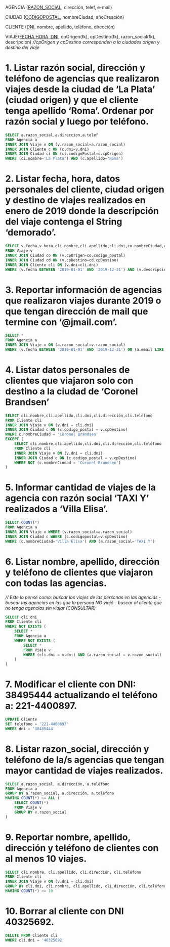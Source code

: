 AGENCIA (<u>RAZON_SOCIAL</u>, dirección, telef, e-mail)

CIUDAD (<u>CODIGOPOSTAL</u>, nombreCiudad, añoCreación)

CLIENTE (<u>DNI</u>, nombre, apellido, teléfono, dirección)

VIAJE(<u>FECHA,HORA, DNI</u>, cpOrigen(fk), cpDestino(fk), razon_social(fk), descripcion)
*//cpOrigen y cpDestino corresponden a la ciudades origen y destino del viaje*

# 1. Listar razón social, dirección y teléfono de agencias que realizaron viajes desde la ciudad de ‘La Plata’ (ciudad origen) y que el cliente tenga apellido ‘Roma’. Ordenar por razón social y luego por teléfono.

```sql
SELECT a.razon_social,a.direccion,a.telef
FROM Agencia a
INNER JOIN Viaje v ON (v.razon_social=a.razon_social)
INNER JOIN Cliente c ON (c.dni=v.dni)
INNER JOIN Ciudad ci ON (ci.codigoPostal=c.cpOrigen)
WHERE (ci.nombre='La Plata') AND (c.apellido='Roma')
```

# 2. Listar fecha, hora, datos personales del cliente, ciudad origen y destino de viajes realizados en enero de 2019 donde la descripción del viaje contenga el String ‘demorado’.

```sql
SELECT v.fecha,v.hora,cli.nombre,cli.apellido,cli.dni,co.nombreCiudad,cd.nombreCiudad
FROM Viaje v
INNER JOIN Ciudad co ON (v.cpOrigen=co.codigo_postal)
INNER JOIN Ciudad cd ON (v.cpDestino=cd.cpDestino)
INNER JOIN Cliente cli ON (v.dni=cli.dni)
WHERE (v.fecha BETWEEN '2019-01-01' AND '2019-12-31') AND (v.descripción LIKE '%demorado%')
```

# 3. Reportar información de agencias que realizaron viajes durante 2019 o que tengan dirección de mail que termine con ‘@jmail.com’.

```sql
SELECT *
FROM Agencia a
INNER JOIN Viaje v ON (a.razon_social=v.razon_social)
WHERE (v.fecha BETWEEN '2019-01-01' AND '2019-12-31') OR (a.email LIKE '%@jmail.com')
```

# 4. Listar datos personales de clientes que viajaron solo con destino a la ciudad de ‘Coronel Brandsen’

```sql
SELECT cli.nombre,cli.apellido,cli.dni,cli.dirección,cli.teléfono
FROM Cliente cli
INNER JOIN Viaje v ON (v.dni = cli.dni)
INNER JOIN Ciudad c ON (c.codigo_postal = v.cpDestino)
WHERE c.nombreCiudad = 'Coronel Brandsen'
EXCEPT (
    SELECT cli.nombre,cli.apellido,cli.dni,cli.dirección,cli.teléfono
    FROM Cliente cli
    INNER JOIN Viaje v ON (v.dni = cli.dni)
    INNER JOIN Ciudad c ON (c.codigo_postal = v.cpDestino)
    WHERE NOT (c.nombreCiudad = 'Coronel Brandsen')
) 
```

# 5. Informar cantidad de viajes de la agencia con razón social ‘TAXI Y’ realizados a ‘Villa Elisa’.

```sql
SELECT COUNT(*)
FROM Agencia a
INNER JOIN Viaje v WHERE (v.razon_social=a.razon_social)
INNER JOIN Ciudad c WHERE (c.codigopostal=v.cpDestino)
WHERE (c.nombreCiudad='Villa Elisa') AND (a.razon_social='TAXI Y')
```

# 6. Listar nombre, apellido, dirección y teléfono de clientes que viajaron con todas las agencias.

*// Este lo pensé como: buscar los viajes de las personas en las agencias - buscar las agencias en las que la persona NO viajó - buscar al cliente que no tenga agencias sin viajar (CONSULTAR)*

```sql
SELECT cli.dni
FROM Cliente cli
WHERE NOT EXISTS (
    SELECT *
    FROM Agencia a
    WHERE NOT EXISTS (
        SELECT *
        FROM Viaje v
        WHERE (cli.dni = v.dni) AND (a.razon_social = v.razon_social)
    )
)
```

# 7. Modificar el cliente con DNI: 38495444 actualizando el teléfono a: 221-4400897.

```sql
UPDATE Cliente
SET telefono = '221-4400897'
WHERE dni = '38485444'
```

# 8. Listar razon_social, dirección y teléfono de la/s agencias que tengan mayor cantidad de viajes realizados.

```sql
SELECT a.razon_social, a.dirección, a.teléfono
FROM Agencia a
GROUP BY a.razon_social, a.dirección, a.teléfono
HAVING COUNT(*) >= ALL (
    SELECT COUNT(*)
    FROM Viaje v
    GROUP BY v.razon_social
)
```

# 9. Reportar nombre, apellido, dirección y teléfono de clientes con al menos 10 viajes.

```sql
SELECT cli.nombre, cli.apellido, cli.dirección, cli.teléfono
FROM Cliente cli
INNER JOIN Viaje v ON (v.dni = cli.dni)
GROUP BY cli.dni, cli.nombre, cli.apellido, cli.dirección, cli.teléfono
HAVING COUNT(*) >= 10
```

# 10. Borrar al cliente con DNI 40325692.

```sql
DELETE FROM Cliente cli
WHERE cli.dni = '40325692'
```